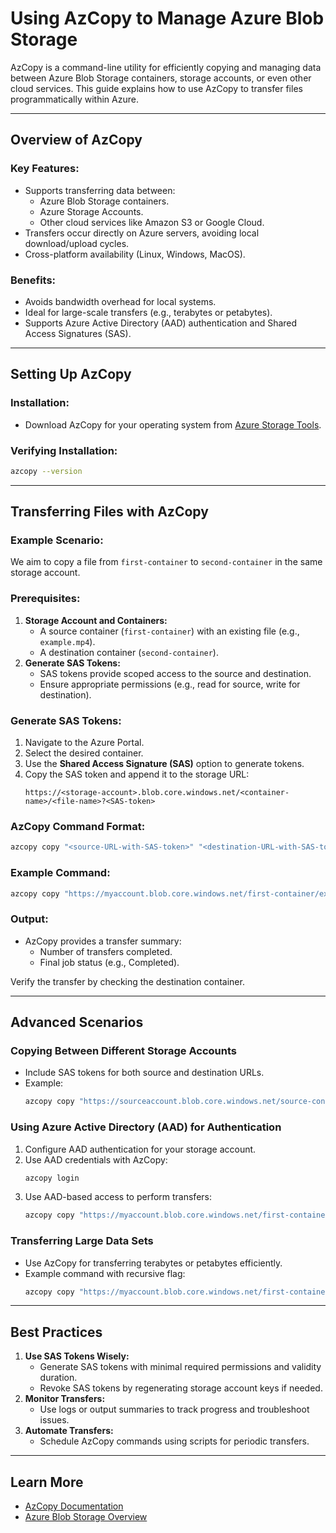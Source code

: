 # Using AzCopy to Manage Azure Blob Storage

AzCopy is a command-line utility for efficiently copying and managing data between Azure Blob Storage containers, storage accounts, or even other cloud services. This guide explains how to use AzCopy to transfer files programmatically within Azure.

---

## Overview of AzCopy

### Key Features:
- Supports transferring data between:
  - Azure Blob Storage containers.
  - Azure Storage Accounts.
  - Other cloud services like Amazon S3 or Google Cloud.
- Transfers occur directly on Azure servers, avoiding local download/upload cycles.
- Cross-platform availability (Linux, Windows, MacOS).

### Benefits:
- Avoids bandwidth overhead for local systems.
- Ideal for large-scale transfers (e.g., terabytes or petabytes).
- Supports Azure Active Directory (AAD) authentication and Shared Access Signatures (SAS).

---

## Setting Up AzCopy

### Installation:
- Download AzCopy for your operating system from [Azure Storage Tools](https://learn.microsoft.com/en-us/azure/storage/common/storage-use-azcopy-v10).

### Verifying Installation:
```bash
azcopy --version
```

---

## Transferring Files with AzCopy

### Example Scenario:
We aim to copy a file from `first-container` to `second-container` in the same storage account.

### Prerequisites:
1. **Storage Account and Containers:**
   - A source container (`first-container`) with an existing file (e.g., `example.mp4`).
   - A destination container (`second-container`).
2. **Generate SAS Tokens:**
   - SAS tokens provide scoped access to the source and destination.
   - Ensure appropriate permissions (e.g., read for source, write for destination).

### Generate SAS Tokens:
1. Navigate to the Azure Portal.
2. Select the desired container.
3. Use the **Shared Access Signature (SAS)** option to generate tokens.
4. Copy the SAS token and append it to the storage URL:
   ```
   https://<storage-account>.blob.core.windows.net/<container-name>/<file-name>?<SAS-token>
   ```

### AzCopy Command Format:
```bash
azcopy copy "<source-URL-with-SAS-token>" "<destination-URL-with-SAS-token>"
```

### Example Command:
```bash
azcopy copy "https://myaccount.blob.core.windows.net/first-container/example.mp4?<source-SAS-token>" "https://myaccount.blob.core.windows.net/second-container/example.mp4?<destination-SAS-token>"
```

### Output:
- AzCopy provides a transfer summary:
  - Number of transfers completed.
  - Final job status (e.g., Completed).

Verify the transfer by checking the destination container.

---

## Advanced Scenarios

### Copying Between Different Storage Accounts
- Include SAS tokens for both source and destination URLs.
- Example:
  ```bash
  azcopy copy "https://sourceaccount.blob.core.windows.net/source-container/example.mp4?<source-SAS-token>" "https://destinationaccount.blob.core.windows.net/destination-container/example.mp4?<destination-SAS-token>"
  ```

### Using Azure Active Directory (AAD) for Authentication
1. Configure AAD authentication for your storage account.
2. Use AAD credentials with AzCopy:
   ```bash
   azcopy login
   ```
3. Use AAD-based access to perform transfers:
   ```bash
   azcopy copy "https://myaccount.blob.core.windows.net/first-container/example.mp4" "https://myaccount.blob.core.windows.net/second-container/example.mp4"
   ```

### Transferring Large Data Sets
- Use AzCopy for transferring terabytes or petabytes efficiently.
- Example command with recursive flag:
  ```bash
  azcopy copy "https://myaccount.blob.core.windows.net/first-container?<SAS-token>" "https://myaccount.blob.core.windows.net/second-container?<SAS-token>" --recursive=true
  ```

---

## Best Practices
1. **Use SAS Tokens Wisely:**
   - Generate SAS tokens with minimal required permissions and validity duration.
   - Revoke SAS tokens by regenerating storage account keys if needed.
2. **Monitor Transfers:**
   - Use logs or output summaries to track progress and troubleshoot issues.
3. **Automate Transfers:**
   - Schedule AzCopy commands using scripts for periodic transfers.

---

## Learn More
- [AzCopy Documentation](https://learn.microsoft.com/en-us/azure/storage/common/storage-use-azcopy-v10)
- [Azure Blob Storage Overview](https://learn.microsoft.com/en-us/azure/storage/blobs/storage-blobs-introduction)
